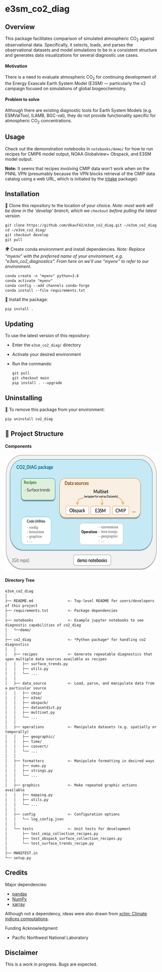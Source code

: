 # e3sm_co2_diag

## Overview

This package facilitates comparison of simulated atmospheric CO<sub>2</sub> against observational data. 
Specifically, it selects, loads, and parses the observational datasets and model simulations to be in a consistent structure 
and generates data visualizations for several diagnostic use cases.

#### Motivation

There is a need to evaluate atmospheric CO<sub>2</sub> for continuing development of the Energy Exascale Earth System Model (E3SM)
&mdash; particularly the v2 campaign focused on simulations of global biogeochemistry.

#### Problem to solve

Although there are existing diagnostic tools for Earth System Models
(e.g. ESMValTool, ILAMB, BGC-val), they do not provide functionality specific
for atmospheric CO<sub>2</sub> concentrations.

## Usage

Check out the demonstration notebooks in `notebooks/demo/` 
for how to run recipes for CMIP6 model output, NOAA Globalview+ Obspack, and E3SM model output.

**Note:** It seems that recipes involving CMIP data won't work when on the PNNL VPN
(presumably because the VPN blocks retrieval of the CMIP data catalog using a web URL, which is initiated by the [intake](https://github.com/intake/intake-esm) package).

## Installation

👥 Clone this repository to the location of your choice. 
*Note: most work will be done in the 'develop' branch, 
which we `checkout` before pulling the latest version.*
```shell script
git clone https://github.com/dkauf42/e3sm_co2_diag.git ~/e3sm_co2_diag
cd ~/e3sm_co2_diag/
git checkout develop
git pull
```

🌍 Create conda environment and install dependencies. 
*Note: Replace “myenv” with the preferred name of your environment, e.g. "e3sm_co2_diagnostics". 
From here on we’ll use “myenv” to refer to our environment.*

```shell script
conda create -n "myenv" python=3.8
conda activate "myenv"
conda config --add channels conda-forge
conda install --file requirements.txt
```

💾 Install the package:
```shell script
pip install .
```

## Updating

To use the latest version of this repository:
- Enter the `e3sm_co2_diag/` directory
- Activate your desired environment
- Run the commands:

   ```
   git pull
   git checkout main
   pip install . --upgrade
   ```

## Uninstalling

🚮 To remove this package from your environment:

```
pip uninstall co2_diag
```

## 📁 Project Structure

#### Components

<img src="./.images/structure_diagram_20210415.png" alt="components" width="607" height="384"/>

#### Directory Tree
```
e3sm_co2_diag
│
├── README.md                <- Top-level README for users/developers of this project
├── requirements.txt         <- Package dependencies
│
├── notebooks                <- Example jupyter notebooks to see diagnostic capabilities of co2_diag
│   └──demo/
│
├── co2_diag                 <- *Python package* for handling co2 diagnostics
│   │
│   ├── recipes              <- Generate repeatable diagnostics that span multiple data sources available as recipes 
│   │   ├── surface_trends.py
│   │   ├── utils.py
│   │   └── ...
│   │
│   ├── data_source          <- Load, parse, and manipulate data from a particular source
│   │   ├── cmip/
│   │   ├── e3sm/
│   │   ├── obspack/
│   │   ├── datasetdict.py
│   │   ├── multiset.py
│   │   └── ...
│   │
│   ├── operations           <- Manipulate datasets (e.g. spatially or temporally) 
│   │   ├── geographic/
│   │   ├── time/
│   │   ├── convert/
│   │   └── ...
│   │
│   ├── formatters           <- Manipulate formatting in desired ways
│   │   ├── nums.py
│   │   ├── strings.py
│   │   └── ...
│   │
│   ├── graphics             <- Make repeated graphic actions available 
│   │   ├── mapping.py
│   │   ├── utils.py
│   │   └── ...
│   │
│   ├── config               <- Configuration options
│   │   └── log_config.json
│   │
│   └── tests                <- Unit tests for development 
│       ├── test_cmip_collection_recipes.py
│       ├── test_obspack_surface_collection_recipes.py
│       └── test_surface_trends_recipe.py
│
├── MANIFEST.in
└── setup.py
```

## Credits

Major dependencies:

* [pandas](https://pandas.pydata.org/)
* [NumPy](https://www.numpy.org)
* [xarray](http://xarray.pydata.org/en/stable/)

Although not a dependency, ideas were also drawn from [xclim: Climate indices computations](https://github.com/Ouranosinc/xclim).

Funding Acknowledgment:

* Pacific Northwest National Laboratory

## Disclaimer

This is a work in progress.  Bugs are expected.
